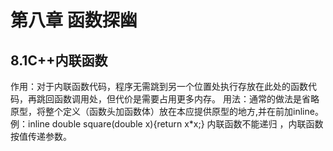 # 第八章 函数探幽
## 8.1C++内联函数
作用：对于内联函数代码，程序无需跳到另一个位置处执行存放在此处的函数代码，再跳回函数调用处，但代价是需要占用更多内存。
用法：通常的做法是省略原型，将整个定义（函数头加函数体）放在本应提供原型的地方,并在前加inline。例：inline double square(double x){return x*x;}
内联函数不能递归 ，内联函数按值传递参数。

